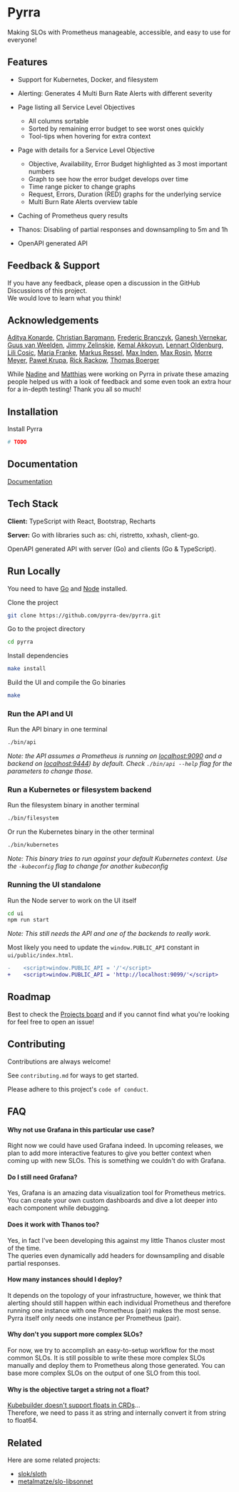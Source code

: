 # Pyrra

Making SLOs with Prometheus manageable, accessible, and easy to use for everyone!

## Features

- Support for Kubernetes, Docker, and filesystem
- Alerting: Generates 4 Multi Burn Rate Alerts with different severity
- Page listing all Service Level Objectives
  - All columns sortable
  - Sorted by remaining error budget to see worst ones quickly
  - Tool-tips when hovering for extra context
- Page with details for a Service Level Objective

  - Objective, Availability, Error Budget highlighted as 3 most important numbers
  - Graph to see how the error budget develops over time
  - Time range picker to change graphs
  - Request, Errors, Duration (RED) graphs for the underlying service
  - Multi Burn Rate Alerts overview table
- Caching of Prometheus query results
- Thanos: Disabling of partial responses and downsampling to 5m and 1h
- OpenAPI generated API

## Feedback & Support

If you have any feedback, please open a discussion in the GitHub Discussions of this project.  
We would love to learn what you think!

## Acknowledgements

[Aditya Konarde](https://github.com/aditya-konarde), [Christian Bargmann](https://github.com/cbrgm), [Frederic Branczyk](https://github.com/brancz), [Ganesh Vernekar](https://github.com/codesome), [Guus van Weelden](https://github.com/guusvw), [Jimmy Zelinskie](https://github.com/jzelinskie), [Kemal Akkoyun](https://github.com/kakkoyun), [Lennart Oldenburg](https://github.com/numbleroot), [Lili Cosic](https://github.com/lilic), [Maria Franke](), [Markus Ressel](https://github.com/markusressel), [Max Inden](https://github.com/mxinden), [Max Rosin](https://github.com/ekeih), [Morre Meyer](https://github.com/morremeyer), [Paweł Krupa](https://github.com/paulfantom), [Rick Rackow](https://github.com/RiRa12621), [Thomas Boerger](https://github.com/tboerger)

While [Nadine](https://github.com/nadinevehling) and [Matthias](https://github.com/metalmatze) were working on Pyrra in private these amazing people helped us with a look of feedback and some even took an extra hour for a in-depth testing! Thank you all so much! 

## Installation

Install Pyrra

```bash
# TODO
```

## Documentation

[Documentation](https://linktodocumentation)


## Tech Stack

**Client:** TypeScript with React, Bootstrap, Recharts

**Server:** Go with libraries such as: chi, ristretto, xxhash, client-go.

OpenAPI generated API with server (Go) and clients (Go & TypeScript).


## Run Locally

You need to have [Go](https://golang.org/) and [Node](https://nodejs.org/en/download/) installed.

Clone the project

```bash
git clone https://github.com/pyrra-dev/pyrra.git
```

Go to the project directory

```bash
cd pyrra
```

Install dependencies

```bash
make install
```

Build the UI and compile the Go binaries

```bash
make
```

### Run the API and UI

Run the API binary in one terminal

```bash
./bin/api
```

*Note: the API assumes a Prometheus is running on [localhost:9090](http://localhost:9090) and a backend on [localhost:9444](http://localhost:9444)) by default. Check  `./bin/api --help` flag for the parameters to change those.*

### Run a Kubernetes or filesystem backend
Run the filesystem binary in another terminal

```bash
./bin/filesystem
```

Or run the Kubernetes binary in the other terminal

```bash
./bin/kubernetes
```

*Note: This binary tries to run against your default Kubernetes context. Use the `-kubeconfig` flag to change for another kubeconfig*

### Running the UI standalone

Run the Node server to work on the UI itself

```bash
cd ui
npm run start
```

*Note: This still needs the API and one of the backends to really work.*

Most likely you need to update the `window.PUBLIC_API` constant in `ui/public/index.html`.

```diff
-    <script>window.PUBLIC_API = '/'</script>
+    <script>window.PUBLIC_API = 'http://localhost:9099/'</script>
```



## Roadmap

Best to check the [Projects board](https://github.com/pyrra-dev/pyrra/projects/1) and if you cannot find what you're looking for feel free to open an issue!

## Contributing

Contributions are always welcome!

See `contributing.md` for ways to get started.

Please adhere to this project's `code of conduct`.

## FAQ

#### Why not use Grafana in this particular use case?

Right now we could have used Grafana indeed. In upcoming releases, we plan to add more interactive features to give you better context when coming up with new SLOs. This is something we couldn't do with Grafana.

#### Do I still need Grafana?

Yes, Grafana is an amazing data visualization tool for Prometheus metrics. You can create your own custom dashboards and dive a lot deeper into each component while debugging.

#### Does it work with Thanos too?

Yes, in fact I've been developing this against my little Thanos cluster most of the time.  
The queries even dynamically add headers for downsampling and disable partial responses.

#### How many instances should I deploy?

It depends on the topology of your infrastructure, however, we think that alerting should still happen within each individual Prometheus and therefore running one instance with one Prometheus (pair) makes the most sense. Pyrra itself only needs one instance per Prometheus (pair).

#### Why don't you support more complex SLOs?

For now, we try to accomplish an easy-to-setup workflow for the most common SLOs.
It is still possible to write these more complex SLOs manually and deploy them to Prometheus along those generated.
You can base more complex SLOs on the output of one SLO from this tool.

#### Why is the objective target a string not a float?

[Kubebuilder doesn't support floats in CRDs](https://github.com/kubernetes-sigs/controller-tools/issues/245)...  
Therefore, we need to pass it as string and internally convert it from string to float64.

## Related

Here are some related projects:

* [slok/sloth](https://github.com/slok/sloth)
* [metalmatze/slo-libsonnet](https://github.com/metalmatze/slo-libsonnet)
